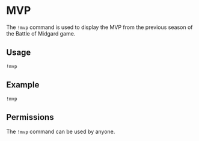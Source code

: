# MVP

The `!mvp` command is used to display the  MVP from the previous season of the Battle of Midgard game.

## Usage

`!mvp`

## Example

`!mvp`

## Permissions

The `!mvp` command can be used by anyone.